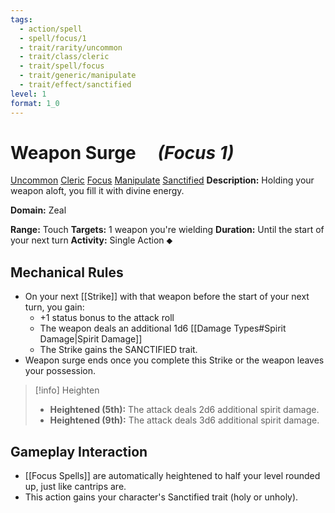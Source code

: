 ```yaml
---
tags:
  - action/spell
  - spell/focus/1
  - trait/rarity/uncommon
  - trait/class/cleric
  - trait/spell/focus
  - trait/generic/manipulate
  - trait/effect/sanctified
level: 1
format: 1_0
---
```

# Weapon Surge [](#Actions "Single Action") &emsp;*(Focus 1)*

[Uncommon](Uncommon.md "Uncommon Rarity Trait") [Cleric](Cleric.md "Class Trait") [Focus](Focus.md "General Trait") [Manipulate](Manipulate.md "General Trait") [Sanctified](Sanctified.md "Effect Trait")
**Description:** Holding your weapon aloft, you fill it with divine energy.

**Domain:** Zeal

**Range:** Touch
**Targets:** 1 weapon you're wielding
**Duration:** Until the start of your next turn
**Activity:** Single Action ⬥

## Mechanical Rules

- On your next [[Strike]] with that weapon before the start of your next turn, you gain:
	- +1 status bonus to the attack roll
	-  The weapon deals an additional 1d6 [[Damage Types#Spirit Damage|Spirit Damage]]
	- The Strike gains the SANCTIFIED trait.
- Weapon surge ends once you complete this Strike or the weapon leaves your possession.

> [!info] Heighten
>- **Heightened (5th):** The attack deals 2d6 additional spirit damage. 
>- **Heightened (9th):** The attack deals 3d6 additional spirit damage.

## Gameplay Interaction

- [[Focus Spells]] are automatically heightened to half your level rounded up, just like cantrips are.
- This action gains your character's Sanctified trait (holy or unholy).